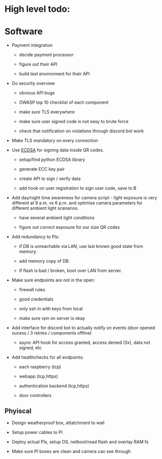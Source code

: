 
# High level todo:

# Software

* Payment integration

    - decide payment processor

    - figure out their API

    - build test environment for their API

* Do security overview
  
    - obvious API bugs

    - OWASP top 10 checklist of each component

    - make _sure_ TLS everywhere

    - make sure user signed code is not easy to brute force

    - check that notification on violations through discord bot work

* Make TLS mandatory on every connection

* Use [ECDSA](https://en.wikipedia.org/wiki/Elliptic_Curve_Digital_Signature_Algorithm) for signing data inside QR codes.

    - setup/find python ECDSA library

    - generate ECC key pair

    - create API to sign / verify data

    - add hook on user registration to sign user code, save to B

* Add day/night time awareness for camera script - light exposure is very different at 9 a.m. vs 6 p.m. and optimise camera parameters for different ambient light scenarios.

    - have several ambient light conditions
  
    - figure out correct exposure for our size QR codes

* Add redundancy to PIs:

    - if DB is unreachable via LAN, use last known good state from memory.
    - add memory copy of DB.

    - If flash is bad / broken, boot over LAN from server.

* Make sure endpoints are not in the open:

    - firewall rules

    - good credentials

    - only ssh in with keys from local

    - make sure vpn on server is okay

* Add interface for discord bot to actually notify on events (door opened sucess / 3 retries / components offline)

    - async API hook for access granted, access denied (3x), data not signed, etc

* Add healthchecks for all endpoints: 

  - each raspberry (tcp)

  - webapp (tcp,https)

  - authentication backend (tcp,https)

  - door controllers

## Phyiscal

* Design weatherproof box, attatchment to wall

* Setup power cables to PI

* Deploy actual PIs, setup OS, netboot/read flash and overlay RAM fs

* Make sure PI boxes are clean and camera can see through 